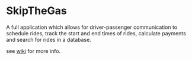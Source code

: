 # SkipTheGas
A full application which allows for driver-passenger communication to schedule rides, track the start and end times of rides, calculate payments and search for rides in a database.

see [wiki](https://github.com/CMPUT301W20T13/SkipTheGas/wiki) for more info.
